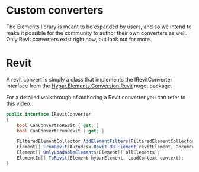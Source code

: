 # Custom converters
The Elements library is meant to be expanded by users, and so we intend to make it possible for the community to author their own converters as well.  Only Revit converters exist right now, but look out for more.

# Revit 
A revit convert is simply a class that implements the IRevitConverter interface from the [Hypar.Elements.Conversion.Revit](https://www.nuget.org/packages/Hypar.Elements.Conversion.Revit/) nuget package.  

For a detailed walkthrough of authoring a Revit converter you can refer to [this video](https://youtu.be/si__iV6oJKw).  

```C#
public interface IRevitConverter
{
    bool CanConvertToRevit { get; }
    bool CanConvertFromRevit { get; }

    FilteredElementCollector AddElementFilters(FilteredElementCollector collector);
    Element[] FromRevit(Autodesk.Revit.DB.Element revitElement, Document document);
    Element[] OnlyLoadableElements(Element[] allElements);
    ElementId[] ToRevit(Element hyparElement, LoadContext context);
}
```
